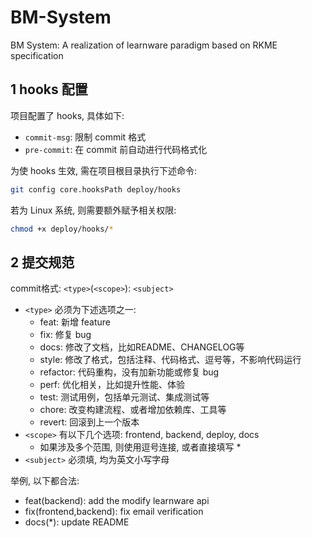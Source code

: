 # BM-System
BM System: A realization of learnware paradigm based on RKME specification

## 1 hooks 配置

项目配置了 hooks, 具体如下: 
- `commit-msg`: 限制 commit 格式
- `pre-commit`: 在 commit 前自动进行代码格式化

为使 hooks 生效, 需在项目根目录执行下述命令:

```bash
git config core.hooksPath deploy/hooks
```

若为 Linux 系统, 则需要额外赋予相关权限:
```bash
chmod +x deploy/hooks/*
```

## 2 提交规范

commit格式: `<type>`(`<scope>`): `<subject>`
- `<type>` 必须为下述选项之一:
    - feat: 新增 feature
    - fix: 修复 bug
    - docs: 修改了文档，比如README、CHANGELOG等
    - style: 修改了格式，包括注释、代码格式、逗号等，不影响代码运行
    - refactor: 代码重构，没有加新功能或修复 bug
    - perf: 优化相关，比如提升性能、体验
    - test: 测试用例，包括单元测试、集成测试等
    - chore: 改变构建流程、或者增加依赖库、工具等
    - revert: 回滚到上一个版本
- `<scope>` 有以下几个选项: frontend, backend, deploy, docs
    - 如果涉及多个范围, 则使用逗号连接, 或者直接填写 *
- `<subject>` 必须填, 均为英文小写字母

举例, 以下都合法:
- feat(backend): add the modify learnware api
- fix(frontend,backend): fix email verification
- docs(*): update README